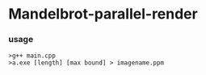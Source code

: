 # Mandelbrot-parallel-render

### usage

```
>g++ main.cpp
>a.exe [length] [max bound] > imagename.ppm
```
